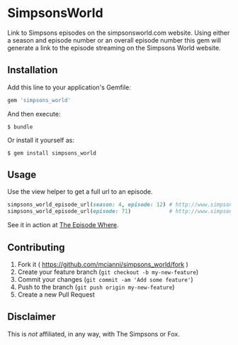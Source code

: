 # SimpsonsWorld

Link to Simpsons episodes on the simpsonsworld.com website. Using either a season and episode number or an overall episode number this gem will generate a link to the episode streaming on the Simpsons World website.

## Installation

Add this line to your application's Gemfile:

```ruby
gem 'simpsons_world'
```

And then execute:

    $ bundle

Or install it yourself as:

    $ gem install simpsons_world

## Usage

Use the view helper to get a full url to an episode.

```ruby
simpsons_world_episode_url(season: 4, episode: 12) # http://www.simpsonsworld.com/video/306386499796
simpsons_world_episode_url(episode: 71)            # http://www.simpsonsworld.com/video/306386499796
```

See it in action at [The Episode Where](http://theepisodewhere.com).

## Contributing

1. Fork it ( https://github.com/mcianni/simpsons_world/fork )
2. Create your feature branch (`git checkout -b my-new-feature`)
3. Commit your changes (`git commit -am 'Add some feature'`)
4. Push to the branch (`git push origin my-new-feature`)
5. Create a new Pull Request

## Disclaimer
This is *not* affiliated, in any way, with The Simpsons or Fox.
